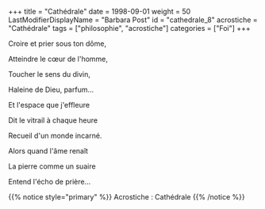 +++
title = "Cathédrale"
date = 1998-09-01
weight = 50
LastModifierDisplayName = "Barbara Post"
id = "cathedrale_8"
acrostiche = "Cathédrale"
tags = ["philosophie", "acrostiche"]
categories = ["Foi"]
+++

Croire et prier sous ton dôme,

Atteindre le cœur de l'homme,

Toucher le sens du divin,

Haleine de Dieu, parfum...

Et l'espace que j'effleure

Dit le vitrail à chaque heure

Recueil d'un monde incarné.

Alors quand l'âme renaît

La pierre comme un suaire

Entend l'écho de prière...

{{% notice style="primary" %}}
Acrostiche : Cathédrale
{{% /notice %}}
